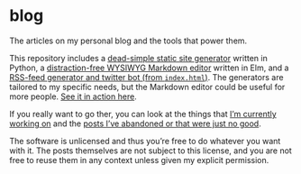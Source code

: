 # blog

The articles on my personal blog and the tools that power them.

This repository includes a [dead-simple static site generator](https://github.com/hellerve/blog/blob/master/publish.zp)
written in Python, a [distraction-free WYSIWYG Markdown editor](https://github.com/hellerve/blog/tree/master/blargl)
written in Elm, and a [RSS-feed generator and twitter bot (from `index.html`)](https://github.com/hellerve/blog/tree/master/rsser).
The generators are tailored to my specific needs, but the Markdown
editor could be useful for more people. [See it in action here](http://blog.veitheller.de/blargl).

If you really want to go ther, you can look at the things that [I’m currently
working on](/wip) and the [posts I’ve abandoned or that were just no
good](/trashbin).

The software is unlicensed and thus you’re free to do whatever you want with
it. The posts themselves are not subject to this license, and you are not
free to reuse them in any context unless given my explicit permission.
